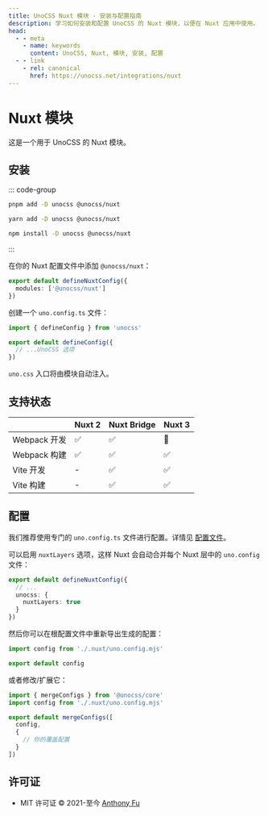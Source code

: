 ```yaml
---
title: UnoCSS Nuxt 模块 - 安装与配置指南
description: 学习如何安装和配置 UnoCSS 的 Nuxt 模块，以便在 Nuxt 应用中使用。
head:
  - - meta
    - name: keywords
      content: UnoCSS, Nuxt, 模块, 安装, 配置
  - - link
    - rel: canonical
      href: https://unocss.net/integrations/nuxt
---
```


# Nuxt 模块

这是一个用于 UnoCSS 的 Nuxt 模块。

## 安装

::: code-group

```bash [pnpm]
pnpm add -D unocss @unocss/nuxt
```

```bash [yarn]
yarn add -D unocss @unocss/nuxt
```

```bash [npm]
npm install -D unocss @unocss/nuxt
```

:::

在你的 Nuxt 配置文件中添加 `@unocss/nuxt`：

```ts [nuxt.config.ts]
export default defineNuxtConfig({
  modules: ['@unocss/nuxt']
})
```

创建一个 `uno.config.ts` 文件：

```ts [uno.config.ts]
import { defineConfig } from 'unocss'

export default defineConfig({
  // ...UnoCSS 选项
})
```

`uno.css` 入口将由模块自动注入。

## 支持状态

|              | Nuxt 2 | Nuxt Bridge | Nuxt 3 |
| ------------ | :----- | :---------- | :----- |
| Webpack 开发 | ✅     | ✅          | 🚧     |
| Webpack 构建 | ✅     | ✅          | ✅     |
| Vite 开发    | -      | ✅          | ✅     |
| Vite 构建    | -      | ✅          | ✅     |

## 配置

我们推荐使用专门的 `uno.config.ts` 文件进行配置。详情见 [配置文件](/guide/config-file)。

可以启用 `nuxtLayers` 选项，这样 Nuxt 会自动合并每个 Nuxt 层中的 `uno.config` 文件：

```ts [nuxt.config.ts]
export default defineNuxtConfig({
  // ...
  unocss: {
    nuxtLayers: true
  }
})
```

然后你可以在根配置文件中重新导出生成的配置：

```ts [uno.config.ts]
import config from './.nuxt/uno.config.mjs'

export default config
```

或者修改/扩展它：

```ts
import { mergeConfigs } from '@unocss/core'
import config from './.nuxt/uno.config.mjs'

export default mergeConfigs([
  config,
  {
    // 你的覆盖配置
  }
])
```

## 许可证

- MIT 许可证 &copy; 2021-至今 [Anthony Fu](https://github.com/antfu)
